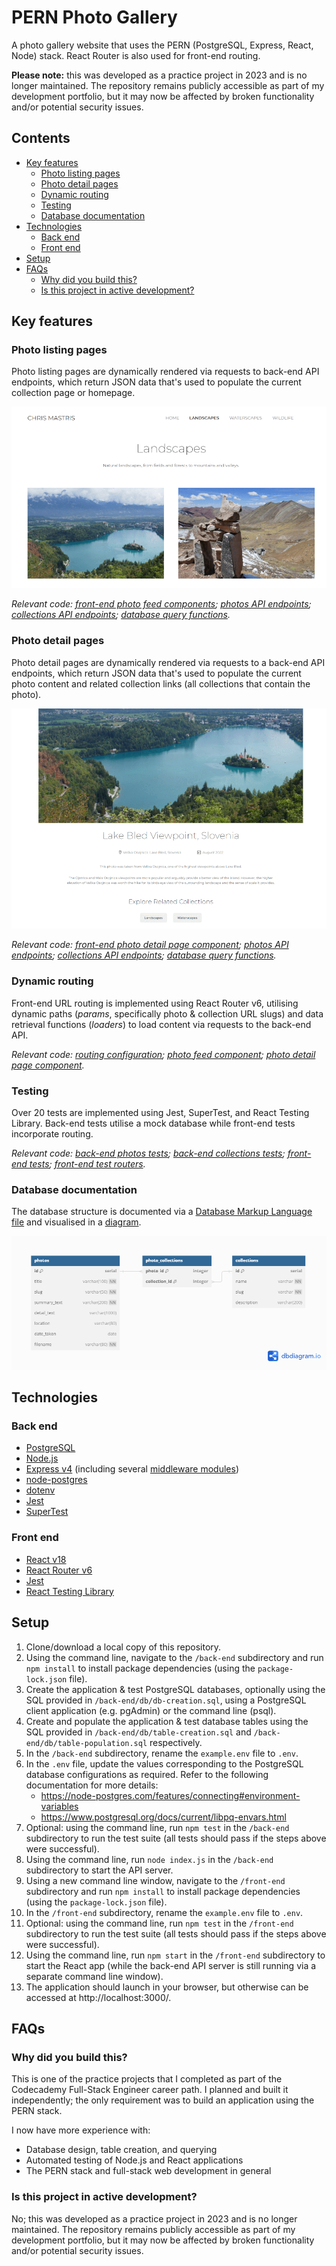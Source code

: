# PERN Photo Gallery <!-- omit in toc -->
A photo gallery website that uses the PERN (PostgreSQL, Express, React, Node) stack. React Router is also used for front-end routing.

**Please note:** this was developed as a practice project in 2023 and is no longer maintained. The repository remains publicly accessible as part of my development portfolio, but it may now be affected by broken functionality and/or potential security issues.


## Contents <!-- omit in toc -->
- [Key features](#key-features)
  - [Photo listing pages](#photo-listing-pages)
  - [Photo detail pages](#photo-detail-pages)
  - [Dynamic routing](#dynamic-routing)
  - [Testing](#testing)
  - [Database documentation](#database-documentation)
- [Technologies](#technologies)
  - [Back end](#back-end)
  - [Front end](#front-end)
- [Setup](#setup)
- [FAQs](#faqs)
  - [Why did you build this?](#why-did-you-build-this)
  - [Is this project in active development?](#is-this-project-in-active-development)


## Key features

### Photo listing pages
Photo listing pages are dynamically rendered via requests to back-end API endpoints, which return JSON data that's used to populate the current collection page or homepage.

![Photo listing page example](/readme-images/photo-listing-page.png)

*Relevant code: [front-end photo feed components](front-end/src/features/photos); [photos API endpoints](back-end/routes/photos.js); [collections API endpoints](back-end/routes/collections.js); [database query functions](back-end/db/index.js).*


### Photo detail pages
Photo detail pages are dynamically rendered via requests to a back-end API endpoints, which return JSON data that's used to populate the current photo content and related collection links (all collections that contain the photo).

![Product detail page example](/readme-images/photo-detail-page.png)

*Relevant code: [front-end photo detail page component](front-end/src/features/photos/PhotoDetailPage.js); [photos API endpoints](back-end/routes/photos.js); [collections API endpoints](back-end/routes/collections.js); [database query functions](back-end/db/index.js).*


### Dynamic routing
Front-end URL routing is implemented using React Router v6, utilising dynamic paths (*params*, specifically photo & collection URL slugs) and data retrieval functions (*loaders*) to load content via requests to the back-end API.

*Relevant code: [routing configuration](front-end/src/routing.js); [photo feed component](/front-end/src/features/photos/PhotoFeed.js); [photo detail page component](/front-end/src/features/photos/PhotoDetailPage.js).*


### Testing
Over 20 tests are implemented using Jest, SuperTest, and React Testing Library. Back-end tests utilise a mock database while front-end tests incorporate routing.

*Relevant code: [back-end photos tests](/back-end/routes/photos.js); [back-end collections tests](/back-end/routes/collections.test.js); [front-end tests](/front-end/src/App/App.test.js); [front-end test routers](/front-end/src/testSetup/testRouters.js).*


### Database documentation
The database structure is documented via a [Database Markup Language file](/back-end/db/db-structure.dbml) and visualised in a [diagram](/back-end/db/db-structure-diagram.png).

![Database diagram](/back-end/db/db-structure-diagram.png)


## Technologies

### Back end
* [PostgreSQL](https://www.postgresql.org/)
* [Node.js](https://nodejs.org/en/about)
* [Express v4](https://expressjs.com/) (including several [middleware modules](https://expressjs.com/en/resources/middleware.html))
* [node-postgres](https://node-postgres.com/)
* [dotenv](https://www.npmjs.com/package/dotenv)
* [Jest](https://jestjs.io/)
* [SuperTest](https://www.npmjs.com/package/supertest)

### Front end
* [React v18](https://react.dev/)
* [React Router v6](https://reactrouter.com/en/main)
* [Jest](https://jestjs.io/)
* [React Testing Library](https://testing-library.com/docs/react-testing-library/intro/)


## Setup
1. Clone/download a local copy of this repository. 
2. Using the command line, navigate to the `/back-end` subdirectory and run `npm install` to install package dependencies (using the `package-lock.json` file).
3. Create the application & test PostgreSQL databases, optionally using the SQL provided in `/back-end/db/db-creation.sql`, using a PostgreSQL client application (e.g. pgAdmin) or the command line (psql).
4. Create and populate the application & test database tables using the SQL provided in `/back-end/db/table-creation.sql` and `/back-end/db/table-population.sql` respectively.
5. In the `/back-end` subdirectory, rename the `example.env` file to `.env`.
6. In the `.env` file, update the values corresponding to the PostgreSQL database configurations as required. Refer to the following documentation for more details:
   - https://node-postgres.com/features/connecting#environment-variables
   - https://www.postgresql.org/docs/current/libpq-envars.html
7. Optional: using the command line, run `npm test` in the `/back-end` subdirectory to run the test suite (all tests should pass if the steps above were successful).
8. Using the command line, run `node index.js` in the `/back-end` subdirectory to start the API server.
9.  Using a new command line window, navigate to the `/front-end` subdirectory and run `npm install` to install package dependencies (using the `package-lock.json` file).
10. In the `/front-end` subdirectory, rename the `example.env` file to `.env`.
11. Optional: using the command line, run `npm test` in the `/front-end` subdirectory to run the test suite (all tests should pass if the steps above were successful).
12. Using the command line, run `npm start` in the `/front-end` subdirectory to start the React app (while the back-end API server is still running via a separate command line window).
13. The application should launch in your browser, but otherwise can be accessed at http://localhost:3000/.


## FAQs

### Why did you build this?
This is one of the practice projects that I completed as part of the Codecademy Full-Stack Engineer career path. I planned and built it independently; the only requirement was to build an application using the PERN stack.

I now have more experience with:

* Database design, table creation, and querying
* Automated testing of Node.js and React applications
* The PERN stack and full-stack web development in general


### Is this project in active development?
No; this was developed as a practice project in 2023 and is no longer maintained. The repository remains publicly accessible as part of my development portfolio, but it may now be affected by broken functionality and/or potential security issues.
